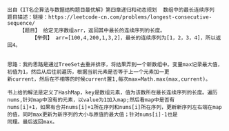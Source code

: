 	出自《IT名企算法与数据结构题目最优解》第四章递归和动态规划  数组中的最长连续序列
	题目描述：链接：https://leetcode-cn.com/problems/longest-consecutive-sequence/
		【题目】 给定无序数组arr，返回其中最长的连续序列的长度。
    		【举例】 arr=[100,4,200,1,3,2]，最长的连续序列为[1，2，3，4]，所以返回4。
		

	思路：我的思路是通过TreeSet去重并排序，将结果弄到一个新数组中。变量max记录最大值，初值为1，然后从后往前遍历，根据当前元素是否等于上一个元素加一更
	新current，然后在不相等的时候current置1,每次max=Math.max(max,current)。
	
	书上给的解法是定义了HashMap，key是数组元素，值为该数所在最长连续序列的长度。遍历nums,针对map中没有的元素，以value为1加入map;然后看map中是否有
	nums[i]+1，如果有合并nums[i]+1所在序列和nums[i]所在序列，更新新序列左右端在map的值，同时max更新为新序列的大小与原值的最大值；针对nums[i]-1也是
	同理。最后返回max。
	